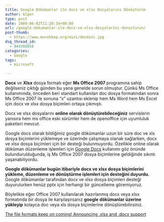 ```yaml
---
title: Google Dökümanlar ile docx ve xlsx Dosyalarını Dönüştürün
author: Alper
type: post
date: 2009-06-02T11:20:34+00:00
url: /google-dokumanlar-ile-docx-ve-xlsx-dosyalarini-donusturun/
post-thumb:
  - https://www.murekkep.org/mini/docmini.jpg
dsq_thread_id:
  - 944308858
categories:
  - Google
tags:
  - microsoft

---
```

**Docx** ve **Xlsx** dosya formatı eğer **Ms Office 2007** programına sahip değilseniz çıktığı günden bu yana genelde sorun olmuştur. Çünkü Ms Office kullanımında, önceden beri standart kullanılan doc dosya formatından sonra Ms Office 2007 ile sonuna &#8220;x&#8221; uzantısı eklenip hem Ms Word hem Ms Excel için docx ve xlsx dosya biçimleri ortaya çıkmıştı. 

Docx ve xlsx dosyalarını **online olarak dönüştürebileceğiniz** servislerin yanısıra hem ms office eski sürümler hem de openoffice için uyumluluk paketleri mevcut. 

Google docs olarak bildiğimiz google dökümanlar uzun bir süre doc ve xls dosya biçimlerini yüklemeye ve üzerinde çalışmaya olanak sağlarken, docx ve xlsx dosya biçimleri için bir desteği bulunmuyordu. Özellikle online olarak döküman düzenleme işlemleri için [Google Docs][1] kullanımı göz önünde bulundurulduğunda, iş Ms Office 2007 dosya biçimlerine geldiğinde sıkıntı yaşanabiliyordu. 

**Google dökümanlar bugün itibariyle docx ve xlsx dosya biçimlerini yükleme, düzenleme ve dönüştürme işlemleri için desteğini duyurdu.** Google dökümanlar tarafından docx ve xlsx dosya biçimleri desteği duyurulurken henüz pptx için herhangi bir güncelleme göremiyoruz. 

Böylelikle eğer Office 2007 kullanılarak hazırlanmış docx veya xlsx formatında bir dosya ile karşılaşırsanız **google dökümanlar üzerine yükleyip** kolayca doc veya xls dosya biçimlerine dönüştürebilirsiniz. 

[The file formats keep on coming! Announcing .xlsx and .docx support][2]

 [1]: https://docs.google.com/
 [2]: https://googledocs.blogspot.com/2009/06/file-formats-keep-on-coming-announcing.html